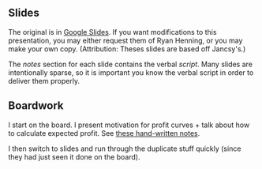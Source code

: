 ## Slides

The original is in [Google Slides](https://docs.google.com/presentation/d/189LbZw6OtWIoUHqRIFyJeHlsu-doOfh2ZgGLhdvrtBg/edit?usp=sharing). If you want modifications to this presentation, you may either request them of Ryan Henning, or you may make your own copy. (Attribution: Theses slides are based off Jancsy's.)

The *notes* section for each slide contains the verbal *script*. Many slides are intentionally sparse, so it is important you know the verbal script in order to deliver them properly.

## Boardwork

I start on the board. I present motivation for profit curves + talk about how to calculate expected profit. See [these hand-written notes](profit_curves_notes_bw.pdf).

I then switch to slides and run through the duplicate stuff quickly (since they had just seen it done on the board).

